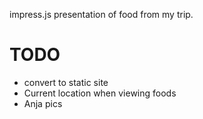 impress.js presentation of food from my trip.

# TODO

* convert to static site
* Current location when viewing foods
* Anja pics
